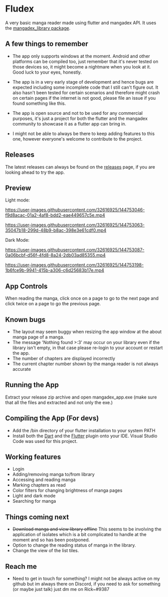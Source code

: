 # Fludex

A very basic manga reader made using flutter and mangadex API. It uses the [mangadex_library package](https://pub.dev/packages/mangadex_library).

## A few things to remember

- The app only supports windows at the moment. Android and other platforms can be compiled too, just remember that it's never tested on those devices so, it might become a nightmare when you look at it. Good luck to your eyes, honestly.

- The app is in a very early stage of development and hence bugs are expected including some incomplete code that I still can't figure out. It also hasn't been tested for certain scenarios and therefore might crash on certain pages if the internet is not good, please file an issue if you found something like this.

- The app is open source and not to be used for any commercial purposes, it's just a project for both the flutter and the mangadex community to showcase it as a flutter app can bring in.

- I might not be able to always be there to keep adding features to this one, however everyone's welcome to contribute to the project.

## Releases

The latest releases can always be found on the [releases](https://github.com/Riktam-Santra/Fludex/releases) page, if you are looking ahead to try the app.

## Preview

Light mode:

https://user-images.githubusercontent.com/32616925/144753046-f9d8acac-01a2-4af8-bdd2-eae449657c5e.mp4

https://user-images.githubusercontent.com/32616925/144753063-35047b18-299d-48b9-b8ac-398e3e61cdf0.mp4

Dark Mode:

https://user-images.githubusercontent.com/32616925/144753087-0a06bcbf-d56f-4fd8-8a24-2db03ad85355.mp4

https://user-images.githubusercontent.com/32616925/144753198-1b6fce9b-9941-415b-a306-c6d25683b17e.mp4

## App Controls

When reading the manga, click once on a page to go to the next page and click twice on a page to go the previous page.

## Known bugs

- The layout may seem buggy when resizing the app window at the about manga page of a manga.
- The message 'Nothing found >:3' may occur on your library even if the library isn't empty, in that case please re-login to your account or restart the app.
- The number of chapters are displayed incorrectly
- The current chapter number shown by the manga reader is not always accurate

## Running the App

Extract your release zip archive and open mangadex_app.exe (make sure that all the files and extracted and not only the exe.)

## Compiling the App (For devs)

- Add the /bin directory of your flutter installation to your system PATH
- Install both the [Dart](https://marketplace.visualstudio.com/items?itemName=Dart-Code.dart-code) and the [Flutter](https://marketplace.visualstudio.com/items?itemName=Dart-Code.flutter) plugin onto your IDE. Visual Studio Code was used for this project.

## Working features

- Login
- Adding/removing manga to/from library
- Accessing and reading manga
- Marking chapters as read
- Color filters for changing brightness of manga pages
- Light and dark mode
- Searching for manga

## Things coming next

- ~~Download manga and view library offline~~ This seems to be involving the application of isolates which is a bit complicated to handle at the moment and so has been postponed.
- Option to change the reading status of manga in the library.
- Change the view of the list tiles.

## Reach me

- Need to get in touch for something? I might not be always active on my github but im always there on Discord, if you need to ask for something (or maybe just talk) just dm me on Rick~#9387
